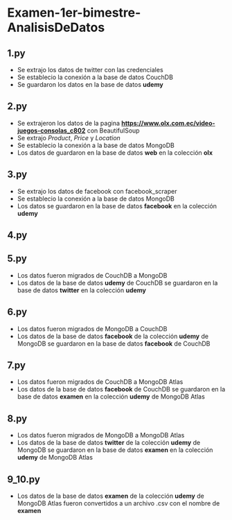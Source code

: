 # Examen-1er-bimestre-AnalisisDeDatos
## 1.py
- Se extrajo los datos de twitter con las credenciales
- Se establecio la conexión a la base de datos CouchDB
- Se guardaron los datos en la base de datos **udemy**
## 2.py
- Se extrajeron los datos de la pagina **https://www.olx.com.ec/video-juegos-consolas_c802** con BeautifulSoup
- Se extrajo *Product*, *Price* y *Location*
- Se establecio la conexión a la base de datos MongoDB
- Los datos de guardaron en la base de datos **web** en la colección **olx**
## 3.py
- Se extrajo los datos de facebook con facebook_scraper
- Se establecio la conexión a la base de datos MongoDB
- Los datos se guardaron en la base de datos **facebook** en la colección **udemy**
## 4.py
## 5.py
- Los datos fueron migrados de CouchDB a MongoDB
- Los datos de la base de datos **udemy** de CouchDB se guardaron en la base de datos **twitter** en la colección **udemy**
## 6.py
- Los datos fueron migrados de MongoDB a CouchDB
- Los datos de la base de datos **facebook** de la colección **udemy** de MongoDB se guardaron en la base de datos **facebook** de CouchDB
## 7.py
- Los datos fueron migrados de CouchDB a MongoDB Atlas
- Los datos de la base de datos **facebook** de CouchDB se guardaron en la base de datos **examen** en la colección **udemy** de MongoDB Atlas
## 8.py
- Los datos fueron migrados de MongoDB a MongoDB Atlas
- Los datos de la base de datos **twitter** de la colección **udemy** de MongoDB se guardaron en la base de datos **examen** en la colección **udemy** de MongoDB Atlas
## 9_10.py
- Los datos de la base de datos **examen** de la colección **udemy** de MongoDB Atlas fueron convertidos a un archivo .csv con el nombre de **examen**  
